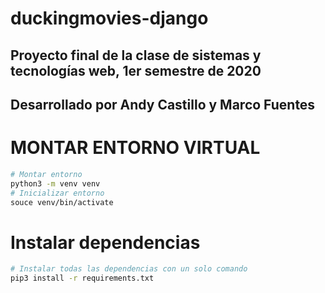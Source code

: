# duckingmovies-django

<h2>Proyecto final de la clase de sistemas y tecnologías web, 1er semestre de 2020</h2>

<h2> Desarrollado por Andy Castillo y Marco Fuentes </h2>

# MONTAR ENTORNO VIRTUAL

```bash
# Montar entorno
python3 -m venv venv
# Inicializar entorno
souce venv/bin/activate
```

# Instalar dependencias

```bash
# Instalar todas las dependencias con un solo comando
pip3 install -r requirements.txt
```